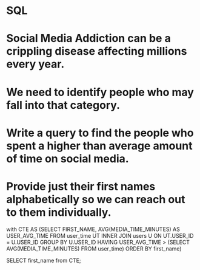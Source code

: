 # SQL

# Social Media Addiction can be a crippling disease affecting millions every year.

# We need to identify people who may fall into that category.

# Write a query to find the people who spent a higher than average amount of time on social media.

# Provide just their first names alphabetically so we can reach out to them individually.

with CTE AS
  (SELECT FIRST_NAME, AVG(MEDIA_TIME_MINUTES) AS USER_AVG_TIME
FROM user_time UT INNER JOIN users U 
ON UT.USER_ID = U.USER_ID
GROUP BY U.USER_ID
HAVING USER_AVG_TIME > (SELECT AVG(MEDIA_TIME_MINUTES) FROM user_time)
ORDER BY first_name)

SELECT first_name from CTE;
